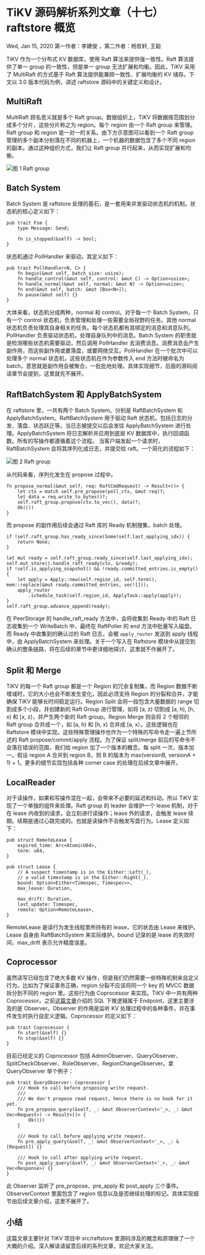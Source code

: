 # TiKV 源码解析系列文章（十七）raftstore 概览


Wed, Jan 15, 2020 第一作者：李建俊 ，第二作者：杨哲轩, 王聪

TiKV 作为一个分布式 KV 数据库，使用 Raft 算法来提供强一致性。Raft 算法提供了单一 group 的一致性，但是单一 group 无法扩展和均衡。因此，TiKV 采用了 MultiRaft 的方式基于 Raft 算法提供能兼顾一致性、扩展均衡的 KV 储存。下文以 3.0 版本代码为例，讲述 raftstore 源码中的关键定义和设计。

## MultiRaft

MultiRaft 顾名思义就是多个 Raft group。数据组织上，TiKV 将数据按范围划分成多个分片，这些分片称之为 region。每个 region 由一个 Raft group 来管理。Raft group 和 region 是一对一的关系。由下方示意图可以看到一个 Raft group 管理的多个副本分别落在不同的机器上，一个机器的数据包含了多个不同 region 的副本。通过这种组织方式，我们让 Raft group 并行起来，从而实现扩展和均衡。

![图 1 Raft group](_v_images/20200913210946634_713753064.png)

## Batch System

Batch System 是 raftstore 处理的基石，是一套用来并发驱动状态机的机制。状态机的核心定义如下：

```fallback
pub trait Fsm {
    type Message: Send;
 
    fn is_stopped(&self) -> bool;
}

```

状态机通过 PollHandler 来驱动，其定义如下：

```fallback
pub trait PollHandler<N, C> {
    fn begin(&mut self, batch_size: usize);
    fn handle_control(&mut self, control: &mut C) -> Option<usize>;
    fn handle_normal(&mut self, normal: &mut N) -> Option<usize>;
    fn end(&mut self, batch: &mut [Box<N>]);
    fn pause(&mut self) {}
}

```

大体来看，状态机分成两种，normal 和 control。对于每一个 Batch System，只有一个 control 状态机，负责管理和处理一些需要全局视野的任务。其他 normal 状态机负责处理其自身相关的任务。每个状态机都有其绑定的消息和消息队列。PollHandler 负责驱动状态机，处理自身队列中的消息。Batch System 的职责就是检测哪些状态机需要驱动，然后调用 PollHandler 去消费消息。消费消息会产生副作用，而这些副作用或要落盘，或要网络交互。PollHandler 在一个批次中可以处理多个 normal 状态机，这些状态机在作为参数传入 end 方法时被命名为 batch，意思就是副作用会被聚合，一批批地处理。具体实现细节，后面的源码阅读章节会提到，这里就先不展开。

## RaftBatchSystem 和 ApplyBatchSystem

在 raftstore 里，一共有两个 Batch System。分别是 RaftBatchSystem 和 ApplyBatchSystem。RaftBatchSystem 用于驱动 Raft 状态机，包括日志的分发、落盘、状态跃迁等。当日志被提交以后会发往 ApplyBatchSystem 进行处理。ApplyBatchSystem 将日志解析并应用到底层 KV 数据库中，执行回调函数。所有的写操作都遵循着这个流程。 当客户端发起一个请求时，RaftBatchSystem 会将其序列化成日志，并提交给 raft。一个简化的流程如下：

![图 2 Raft group](_v_images/20200913210946330_823433472.png)

从代码来看，序列化发生在 propose 过程中。

```fallback
fn propose_normal(&mut self, req: RaftCmdRequest) -> Result<()> {
    let ctx = match self.pre_propose(poll_ctx, &mut req)?;
    let data = req.write_to_bytes()?;
    self.raft_group.propose(ctx.to_vec(), data)?;
    Ok(())
}

```

而 propose 的副作用后续会通过 Raft 库的 Ready 机制搜集，batch 处理。

```fallback
if !self.raft_group.has_ready_since(Some(self.last_applying_idx)) {
    return None;
}
 
let mut ready = self.raft_group.ready_since(self.last_applying_idx);
self.mut_store().handle_raft_ready(ctx, &ready);
if !self.is_applying_snapshot() && !ready.committed_entries.is_empty() {
    let apply = Apply::new(self.region_id, self.term(), mem::replace(&mut ready.committed_entries, vec![]));
    apply_router
        .schedule_task(self.region_id, ApplyTask::apply(apply));
}
self.raft_group.advance_append(ready);

```

在 PeerStorage 的 handle\_raft\_ready 方法中，会将收集到 Ready 中的 Raft 日志收集到一个 WriteBatch 中，最终在 RaftPoller 的 end 方法中批量写入磁盘。而 Ready 中收集到的确认过的 Raft 日志，会被 `apply_router` 发送到 apply 线程中，由 ApplyBatchSystem 来处理。关于一个写入在 Raftstore 模块中从提交到确认的整条链路，将在后续的章节中更详细地探讨，这里就不作展开了。

## Split 和 Merge

TiKV 的每一个 Raft group 都是一个 Region 的冗余复制集，而 Region 数据不断增减时，它的大小也会不断发生变化，因此必须支持 Region 的分裂和合并，才能确保 TiKV 能够长时间稳定运行。Region Split 会将一段包含大量数据的 range 切割成多个小段，并创建新的 Raft Group 进行管理，如将 \[a, z) 切割成 \[a, h), \[h, x) 和 \[x, z)，并产生两个新的 Raft group。Region Merge 则会将 2 个相邻的 Raft group 合并成一个，如 \[a, h) 和 \[h, x) 合并成 \[a, x）。这些逻辑也在 Raftstore 模块中实现。这些特殊管理操作也作为一个特殊的写命令走一遍上节所述的 Raft propose/commit/apply 流程。为了保证 split/merge 前后的写命令不会落在错误的范围，我们给 region 加了一个版本的概念。每 split 一次，版本加一。假设 region A 合并到 region B，则 B 的版本为 max(versionB, versionA + 1) + 1。更多的细节实现包括各种 corner case 的处理在后续文章中展开。

## LocalReader

对于读操作，如果和写操作混在一起，会带来不必要的延迟和抖动。所以 TiKV 实现了一个单独的组件来处理。Raft group 的 leader 会维护一个 lease 机制，对于在 lease 内收到的请求，会立刻进行读操作；lease 外的请求，会触发 lease 续期。续期是通过心跳完成的。也就是读操作不会触发写盘行为。Lease 定义如下：

```fallback
pub struct RemoteLease {
    expired_time: Arc<AtomicU64>,
    term: u64,
}
 
pub struct Lease {
    // A suspect timestamp is in the Either::Left(_),
    // a valid timestamp is in the Either::Right(_).
    bound: Option<Either<Timespec, Timespec>>,
    max_lease: Duration,
 
    max_drift: Duration,
    last_update: Timespec,
    remote: Option<RemoteLease>,
}

```

RemoteLease 是读行为发生线程里所持有的 lease，它的状态由 Lease 来维护。Lease 自身由 RaftBatchSystem 来实际维护。bound 记录的是 lease 的失效时间，max_drift 表示允许精度误差。

## Coprocessor

虽然读写已经包含了绝大多数 KV 操作，但是我们仍然需要一些特殊机制来自定义行为。比如为了保证事务正确，region 分裂不应该将同一个 key 的 MVCC 数据拆分到不同的 region 里。这些行为由 Coprocessor 来实现。TiKV 中一共有两种 Coprocessor。之前[这篇文章](https://pingcap.com/blog-cn/tikv-source-code-reading-14/)介绍的 SQL 下推逻辑属于 Endpoint，这里主要涉及的是 Observer。Observer 的作用是监听 KV 处理过程中的各种事件，并在事件发生时执行自定义逻辑。Coprocessor 的定义如下：

```fallback
pub trait Coprocessor {
    fn start(&self) {}
    fn stop(&self) {}
}

```

目前已经定义的 Coprocessor 包括 AdminObserver、QueryObserver、SplitCheckObserver、RoleObserver、RegionChangeObserver。拿 QueryObserver 举个例子：

```fallback
pub trait QueryObserver: Coprocessor {
    /// Hook to call before proposing write request.
    ///
    /// We don't propose read request, hence there is no hook for it yet.
    fn pre_propose_query(&self, _: &mut ObserverContext<'_>, _: &mut Vec<Request>) -> Result<()> {
        Ok(())
    }
 
    /// Hook to call before applying write request.
    fn pre_apply_query(&self, _: &mut ObserverContext<'_>, _: &[Request]) {}
 
    /// Hook to call after applying write request.
    fn post_apply_query(&self, _: &mut ObserverContext<'_>, _: &mut Vec<Response>) {}
}

```

此 Observer 监听了 pre\_propose、pre\_apply 和 post_apply 三个事件。ObserverContext 里面包含了 region 信息以及是否继续处理的标记。具体实现细节由后续文章介绍，这里不展开了。

## 小结

这篇文章主要针对 TiKV 项目中 src/raftstore 里源码涉及的概念和原理做了一个大概的介绍。深入解读请留意后续的系列文章，欢迎大家关注。
